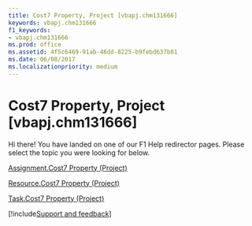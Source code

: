 ```yaml
---
title: Cost7 Property, Project [vbapj.chm131666]
keywords: vbapj.chm131666
f1_keywords:
- vbapj.chm131666
ms.prod: office
ms.assetid: 4f5c6469-91ab-46dd-8225-b9febd637b81
ms.date: 06/08/2017
ms.localizationpriority: medium
---
```



# Cost7 Property, Project [vbapj.chm131666]

Hi there! You have landed on one of our F1 Help redirector pages. Please select the topic you were looking for below.

[Assignment.Cost7 Property (Project)](https://msdn.microsoft.com/library/14d2f7b3-b90b-67ae-7418-44e1d7836f90%28Office.15%29.aspx)

[Resource.Cost7 Property (Project)](https://msdn.microsoft.com/library/2022678d-f3d0-32a7-f253-6d56ef31a121%28Office.15%29.aspx)

[Task.Cost7 Property (Project)](https://msdn.microsoft.com/library/50f6365f-5605-c302-34fb-1e299d7539b8%28Office.15%29.aspx)

[!include[Support and feedback](~/includes/feedback-boilerplate.md)]